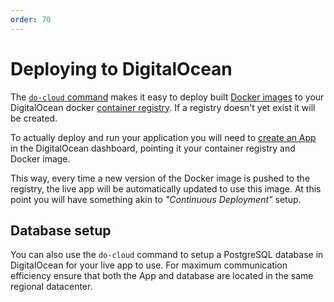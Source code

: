 ```yaml
---
order: 70
---
```


# Deploying to DigitalOcean

The [`do-cloud` command](../command-line/do-cloud.md) makes it easy to deploy built [Docker images](./docker.md) to your DigitalOcean docker [container registry](https://www.digitalocean.com/products/container-registry). If a registry doesn't yet exist it will be created. 

To actually deploy and run your application you will need to [create an App](https://docs.digitalocean.com/products/app-platform/how-to/deploy-from-container-images/) in the DigitalOcean dashboard, pointing it your container registry and Docker image.

This way, every time a new version of the Docker image is pushed to the registry, the live app will be automatically updated to use this image. At this point you will have something akin to _"Continuous Deployment"_ setup.

## Database setup

You can also use the `do-cloud` command to setup a PostgreSQL database in DigitalOcean for your live app to use. For maximum communication efficiency ensure that both the App and database are located in the same regional datacenter.